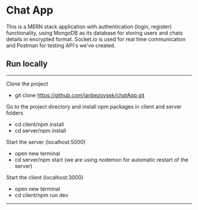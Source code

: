 # Chat App

This is a MERN stack application with authentication (login, register) functionality,
using MongoDB as its database for storing users and chats details in encrypted format.
Socket.io is used for real time communication and Postman for testing API's we've created.

## Run locally
---

Clone the project
- git clone https://github.com/janbezovsek/chatApp.git

Go to the project directory and install npm packages
in client and server folders 
- cd client/npm install
- cd server/npm install

Start the server (localhost:5000)
- open new terminal
- cd server/npm start (we are using nodemon for automatic restart of the server)

Start the client (localhost:3000)
- open new terminal
- cd client/npm run dev


---



